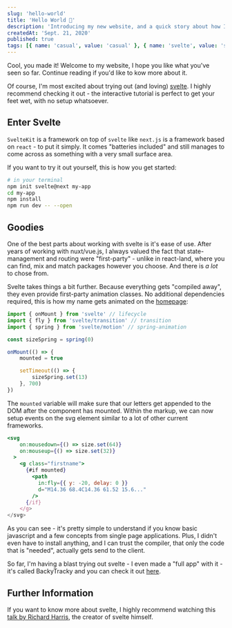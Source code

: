 ```yaml
---
slug: 'hello-world'
title: 'Hello World 👋'
description: 'Introducing my new website, and a quick story about how I animated my name.'
createdAt: 'Sept. 21, 2020'
published: true
tags: [{ name: 'casual', value: 'casual' }, { name: 'svelte', value: 'svelte' }]
---
```


Cool, you made it! Welcome to my website, I hope you like what you've seen so far. Continue reading if you'd like to kow more about it.

Of course, I'm most excited about trying out (and loving) <a href="https://svelte.dev/" target="_blank">svelte</a>. I highly recommend checking it out - the interactive tutorial is perfect to get your feet wet, with no setup whatsoever.

## Enter Svelte

`SvelteKit` is a framework on top of `svelte` like `next.js` is a framework based on `react` - to put it simply.
It comes "batteries included" and still manages to come across as something with a very small surface area.

If you want to try it out yourself, this is how you get started:

```bash
# in your terminal
npm init svelte@next my-app
cd my-app
npm install
npm run dev -- --open
```

## Goodies

One of the best parts about working with svelte is it's ease of use. After years of working with nuxt/vue.js, I always valued the fact that state-management and routing were "first-party" - unlike in react-land, where you can find, mix and match packages however you choose. And there is _a lot_ to chose from.

Svelte takes things a bit further. Because everything gets "compiled away", they even provide first-party animation classes. No additional dependencies required, this is how my name gets animated on the <a href="/">homepage</a>:

```javascript
import { onMount } from 'svelte' // lifecycle
import { fly } from 'svelte/transition' // transition
import { spring } from 'svelte/motion' // spring-animation

const sizeSpring = spring(0)

onMount(() => {
	mounted = true

	setTimeout(() => {
		sizeSpring.set(13)
	}, 700)
})
```

The `mounted` variable will make sure that our letters get appended to the DOM after the component has mounted.
Within the markup, we can now setup events on the svg element similar to a lot of other current frameworks.

```jsx
<svg
    on:mousedown={() => size.set(64)}
    on:mouseup={() => size.set(32)}
  >
    <g class="firstname">
      {#if mounted}
        <path
          in:fly={{ y: -20, delay: 0 }}
          d="M14.36 68.4C14.36 61.52 15.6..."
        />
      {/if}
    </g>
</svg>
```

As you can see - it's pretty simple to understand if you know basic javascript and a few concepts from single page applications. Plus, I didn't even have to install anything, and I can trust the compiler, that only the code that is "needed", actually gets send to the client.

So far, I'm having a blast trying out svelte - I even made a "full app" with it - it's called BackyTracky and you can check it out <a href="https://backytracky.com/" target="_blank">here</a>.

## Further Information

If you want to know more about svelte, I highly recommend watching this <a href="https://www.youtube.com/watch?v=AdNJ3fydeao" target="_blank">talk by Richard Harris</a>, the creator of svelte himself.
